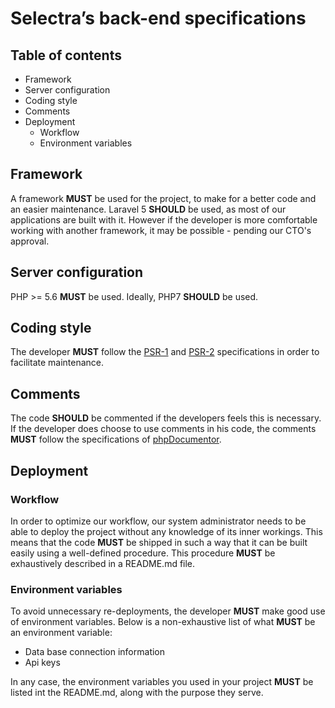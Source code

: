 Selectra’s back-end specifications
=

## Table of contents

* Framework
* Server configuration
* Coding style
* Comments
* Deployment
    * Workflow
    * Environment variables

## Framework

A framework **MUST** be used for the project, to make for a better code and an easier maintenance. Laravel 5 **SHOULD** be used, as most of our applications are built with it. However if the developer is more comfortable working with another framework, it may be possible - pending our CTO's approval.

## Server configuration

PHP >= 5.6 **MUST** be used. Ideally, PHP7 **SHOULD** be used.

## Coding style

The developer **MUST** follow the [PSR-1](http://www.php-fig.org/psr/psr-1/) and [PSR-2](http://www.php-fig.org/psr/psr-2/) specifications in order to facilitate maintenance.

## Comments

The code **SHOULD** be commented if the developers feels this is necessary. If the developer does choose to use comments in his code, the comments **MUST** follow the specifications
of [phpDocumentor](https://www.phpdoc.org/docs/latest/index.html).

## Deployment

### Workflow

In order to optimize our workflow, our system administrator needs to be able to deploy the project without any knowledge of its inner workings. This means that the code **MUST** be shipped in such a way that it can be built easily using a well-defined procedure. This procedure **MUST** be exhaustively described in a README.md file.

### Environment variables

To avoid unnecessary re-deployments, the developer **MUST** make good use of environment variables. Below is a non-exhaustive list of what **MUST** be an environment variable:
* Data base connection information
* Api keys

In any case, the environment variables you used in your project **MUST** be listed int the README.md, along with the purpose they serve.
